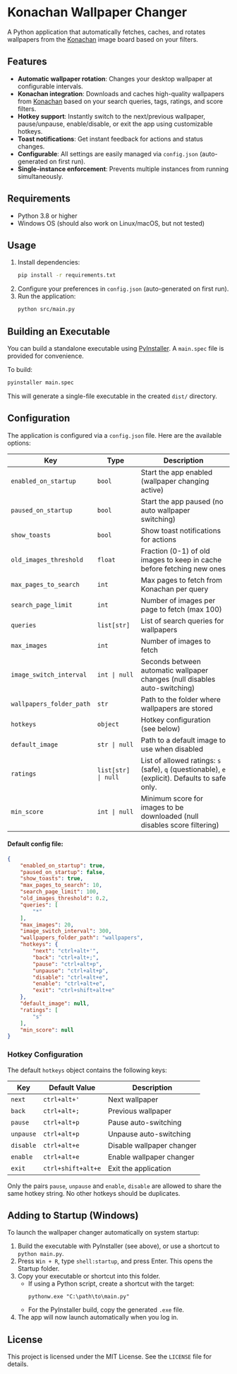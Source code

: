 # Konachan Wallpaper Changer

A Python application that automatically fetches, caches, and rotates wallpapers from the [Konachan](https://konachan.com/) image board based on your filters.

## Features

- **Automatic wallpaper rotation**: Changes your desktop wallpaper at configurable intervals.
- **Konachan integration**: Downloads and caches high-quality wallpapers from [Konachan](https://konachan.com/) based on your search queries, tags, ratings, and score filters.
- **Hotkey support**: Instantly switch to the next/previous wallpaper, pause/unpause, enable/disable, or exit the app using customizable hotkeys.
- **Toast notifications**: Get instant feedback for actions and status changes.
- **Configurable**: All settings are easily managed via `config.json` (auto-generated on first run).
- **Single-instance enforcement**: Prevents multiple instances from running simultaneously.

## Requirements

- Python 3.8 or higher
- Windows OS (should also work on Linux/macOS, but not tested)

## Usage

1. Install dependencies:
   ```sh
   pip install -r requirements.txt
   ```
2. Configure your preferences in `config.json` (auto-generated on first run).
3. Run the application:
   ```sh
   python src/main.py
   ```

## Building an Executable

You can build a standalone executable using [PyInstaller](https://pyinstaller.org/). A `main.spec` file is provided for convenience.

To build:

```sh
pyinstaller main.spec
```

This will generate a single-file executable in the created `dist/` directory.

## Configuration

The application is configured via a `config.json` file. Here are the available options:


| Key                   | Type                | Description |
|-----------------------|---------------------|-------------|
| `enabled_on_startup`  | `bool`              | Start the app enabled (wallpaper changing active) |
| `paused_on_startup`   | `bool`              | Start the app paused (no auto wallpaper switching) |
| `show_toasts`         | `bool`              | Show toast notifications for actions |
| `old_images_threshold`| `float`             | Fraction (0-1) of old images to keep in cache before fetching new ones |
| `max_pages_to_search` | `int`               | Max pages to fetch from Konachan per query |
| `search_page_limit`   | `int`               | Number of images per page to fetch (max 100) |
| `queries`             | `list[str]`         | List of search queries for wallpapers |
| `max_images`          | `int`               | Number of images to fetch |
| `image_switch_interval`| `int \| null`      | Seconds between automatic wallpaper changes (null disables auto-switching) |
| `wallpapers_folder_path`   | `str`               | Path to the folder where wallpapers are stored |
| `hotkeys`             | `object`            | Hotkey configuration (see below) |
| `default_image`       | `str \| null`       | Path to a default image to use when disabled |
| `ratings`             | `list[str] \| null`         | List of allowed ratings: `s` (safe), `q` (questionable), `e` (explicit). Defaults to safe only. |
| `min_score`           | `int \| null`       | Minimum score for images to be downloaded (null disables score filtering) |


#### Default config file:

```json
{
    "enabled_on_startup": true,
    "paused_on_startup": false,
    "show_toasts": true,
    "max_pages_to_search": 10,
    "search_page_limit": 100,
    "old_images_threshold": 0.2,
    "queries": [
        "*"
    ],
    "max_images": 20,
    "image_switch_interval": 300,
    "wallpapers_folder_path": "wallpapers",
    "hotkeys": {
        "next": "ctrl+alt+'",
        "back": "ctrl+alt+;",
        "pause": "ctrl+alt+p",
        "unpause": "ctrl+alt+p",
        "disable": "ctrl+alt+e",
        "enable": "ctrl+alt+e",
        "exit": "ctrl+shift+alt+e"
    },
    "default_image": null,
    "ratings": [
        "s"
    ],
    "min_score": null
}
```

### Hotkey Configuration

The default `hotkeys` object contains the following keys:

| Key      | Default Value         | Description |
|----------|----------------------|-------------|
| `next`   | `ctrl+alt+'`         | Next wallpaper |
| `back`   | `ctrl+alt+;`         | Previous wallpaper |
| `pause`  | `ctrl+alt+p`         | Pause auto-switching |
| `unpause`| `ctrl+alt+p`         | Unpause auto-switching |
| `disable`| `ctrl+alt+e`         | Disable wallpaper changer |
| `enable` | `ctrl+alt+e`         | Enable wallpaper changer |
| `exit`   | `ctrl+shift+alt+e`   | Exit the application |

Only the pairs `pause`, `unpause` and `enable`, `disable` are allowed to share the same hotkey string. No other hotkeys should be duplicates.

## Adding to Startup (Windows)

To launch the wallpaper changer automatically on system startup:

1. Build the executable with PyInstaller (see above), or use a shortcut to `python main.py`.
2. Press `Win + R`, type `shell:startup`, and press Enter. This opens the Startup folder.
3. Copy your executable or shortcut into this folder.
   - If using a Python script, create a shortcut with the target:
     ```
     pythonw.exe "C:\path\to\main.py"
     ```
   - For the PyInstaller build, copy the generated `.exe` file.
4. The app will now launch automatically when you log in.

## License

This project is licensed under the MIT License. See the `LICENSE` file for details.
